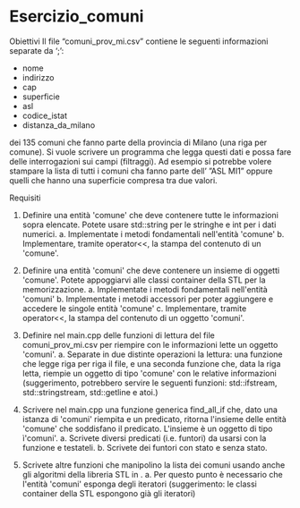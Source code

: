 # Esercizio_comuni

Obiettivi
Il file “comuni_prov_mi.csv” contiene le seguenti informazioni separate da ‘;’:
- nome
- indirizzo
- cap
- superficie
- asl
- codice_istat
- distanza_da_milano

dei 135 comuni che fanno parte della provincia di Milano (una riga per comune). Si
vuole scrivere un programma che legga questi dati e possa fare delle interrogazioni
sui campi (filtraggi). Ad esempio si potrebbe volere stampare la lista di tutti i comuni
cha fanno parte dell’ ”ASL MI1” oppure quelli che hanno una superficie compresa tra
due valori.

Requisiti
1. Definire una entità 'comune' che deve contenere tutte le informazioni sopra
    elencate. Potete usare std::string per le stringhe e int per i dati numerici.
    a. Implementate i metodi fondamentali nell'entità 'comune'
    b. Implementare, tramite operator<<, la stampa del contenuto di un
    'comune'.
    
2. Definire una entità 'comuni' che deve contenere un insieme di oggetti 'comune'.
    Potete appoggiarvi alle classi container della STL per la memorizzazione.
    a. Implementate i metodi fondamentali nell'entità 'comuni'
    b. Implementate i metodi accessori per poter aggiungere e accedere le
    singole entità 'comune'
    c. Implementare, tramite operator<<, la stampa del contenuto di un
    oggetto 'comuni'.
    
3. Definire nel main.cpp delle funzioni di lettura del file comuni_prov_mi.csv per
    riempire con le informazioni lette un oggetto 'comuni'.
    a. Separate in due distinte operazioni la lettura: una funzione che legge riga
    per riga il file, e una seconda funzione che, data la riga letta, riempie un
    oggetto di tipo 'comune' con le relative informazioni (suggerimento,
    potrebbero servire le seguenti funzioni: std::ifstream, std::stringstream,
    std::getline e atoi.)
    
4. Scrivere nel main.cpp una funzione generica find_all_if che, dato una istanza di
    'comuni' riempita e un predicato, ritorna l'insieme delle entità 'comune' che
    soddisfano il predicato. L'insieme è un oggetto di tipo ì'comuni'.
    a. Scrivete diversi predicati (i.e. funtori) da usarsi con la funzione e testateli.
    b. Scrivete dei funtori con stato e senza stato.
    
5. Scrivete altre funzioni che manipolino la lista dei comuni usando anche gli
    algoritmi della libreria STL in <algorithm>.
    a. Per questo punto è necessario che l'entità 'comuni' esponga degli iteratori
    (suggerimento: le classi container della STL espongono già gli iteratori)
